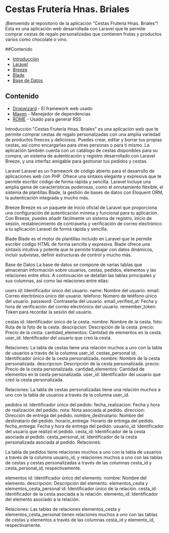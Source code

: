 
# Cestas Frutería Hnas. Briales
¡Bienvenido al repositorio de la aplicación "Cestas Frutería Hnas. Briales"! Esta es una aplicación web desarrollada con Laravel que te permite comprar cestas de regalo personalizadas que contienen frutas y productos varios como chocolate o vino.

##Contenido
* [Introducción](#Introducción)
* [Laravel](#Laravel)
* [Breeze](#Laravel)
* [Blade](#Laravel)
* [Base de Datos](#Laravel)

## Contenido
* [Dropwizard](http://www.dropwizard.io/1.0.2/docs/) - El framework web usado
* [Maven](https://maven.apache.org/) - Manejador de dependencias
* [ROME](https://rometools.github.io/rome/) - Usado para generar RSS

Introducción
"Cestas Frutería Hnas. Briales" es una aplicación web que te permite comprar cestas de regalo personalizadas con una amplia variedad de productos frescos y deliciosos. Puedes crear, editar y borrar tus propias cestas, así como encargarlas para otras personas o para ti mismo. La aplicación también cuenta con un catálogo de cestas disponibles para su compra, un sistema de autenticación y registro desarrollado con Laravel Breeze, y una interfaz amigable para gestionar tus pedidos y cestas.

Laravel
Laravel es un framework de código abierto para el desarrollo de aplicaciones web con PHP. Ofrece una sintaxis elegante y expresiva que te permite escribir código de forma rápida y sencilla. Laravel incluye una amplia gama de características poderosas, como el enrutamiento flexible, el sistema de plantillas Blade, la gestión de bases de datos con Eloquent ORM, la autenticación integrada y mucho más.

Breeze
Breeze es un paquete de inicio oficial de Laravel que proporciona una configuración de autenticación mínima y funcional para tu aplicación. Con Breeze, puedes añadir fácilmente un sistema de registro, inicio de sesión, restablecimiento de contraseña y verificación de correo electrónico a tu aplicación Laravel de forma rápida y sencilla.

Blade
Blade es el motor de plantillas incluido en Laravel que te permite escribir código HTML de forma sencilla y expresiva. Blade ofrece una sintaxis intuitiva y potente que te permite trabajar con datos dinámicos, incluir subvistas, definir estructuras de control y mucho más.

Base de Datos
La base de datos se compone de varias tablas que almacenan información sobre usuarios, cestas, pedidos, elementos y las relaciones entre ellos. A continuación se detallan las tablas principales y sus columnas, así como las relaciones entre ellas:

users
id: Identificador único del usuario.
name: Nombre del usuario.
email: Correo electrónico único del usuario.
telefono: Número de teléfono único del usuario.
password: Contraseña del usuario.
email_verified_at: Fecha y hora de verificación del correo electrónico del usuario.
remember_token: Token para recordar la sesión del usuario.

cestas
id: Identificador único de la cesta.
nombre: Nombre de la cesta.
foto: Ruta de la foto de la cesta.
descripcion: Descripción de la cesta.
precio: Precio de la cesta.
cantidad_elementos: Cantidad de elementos en la cesta.
user_id: Identificador del usuario que creó la cesta.

Relaciones:
La tabla de cestas tiene una relación muchos a uno con la tabla de usuarios a través de la columna user_id.
cestas_personal
id: Identificador único de la cesta personalizada.
nombre: Nombre de la cesta personalizada.
descripcion: Descripción de la cesta personalizada.
precio: Precio de la cesta personalizada.
cantidad_elementos: Cantidad de elementos en la cesta personalizada.
user_id: Identificador del usuario que creó la cesta personalizada.

Relaciones:
La tabla de cestas personalizadas tiene una relación muchos a uno con la tabla de usuarios a través de la columna user_id.

pedidos
id: Identificador único del pedido.
fecha_realizacion: Fecha y hora de realización del pedido.
nota: Nota asociada al pedido.
direccion: Dirección de entrega del pedido.
nombre_destinatario: Nombre del destinatario del pedido.
horario_entrega: Horario de entrega del pedido.
fecha_entrega: Fecha y hora de entrega del pedido.
usuario_id: Identificador del usuario que realizó el pedido.
cesta_id: Identificador de la cesta asociada al pedido.
cesta_personal_id: Identificador de la cesta personalizada asociada al pedido.
Relaciones:

La tabla de pedidos tiene relaciones muchos a uno con la tabla de usuarios a través de la columna usuario_id, y relaciones muchos a uno con las tablas de cestas y cestas personalizadas a través de las columnas cesta_id y cesta_personal_id, respectivamente.

elementos
id: Identificador único del elemento.
nombre: Nombre del elemento.
descripcion: Descripción del elemento.
elementos_cesta y elementos_cesta_personal
id: Identificador único de la relación.
cesta_id: Identificador de la cesta asociada a la relación.
elemento_id: Identificador del elemento asociado a la relación.

Relaciones:
Las tablas de relaciones elementos_cesta y elementos_cesta_personal tienen relaciones muchos a uno con las tablas de cestas y elementos a través de las columnas cesta_id y elemento_id, respectivamente.


